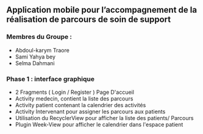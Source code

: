 ## Application mobile pour l’accompagnement de la réalisation de parcours de soin de support

### Membres du Groupe : 
- Abdoul-karym  Traore
- Sami          Yahya bey 
- Selma         Dahmani


### Phase 1 : interface graphique
 - 2 Fragments ( Login / Register ) Page D'accueil
 - Activity medecin, contient la liste des parcours 
 - Activity patient contenant la calendrier des activités
 - Activity Intervenant pour assigner les parcours aux patients 
 - Utilisation du RecyclerView pour afficher la liste des patients/ Parcours 
 - Plugin Week-View pour afficher le calendrier dans l'espace patient 



